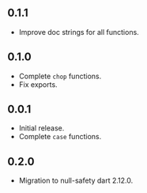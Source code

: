 ## 0.1.1

* Improve doc strings for all functions.

## 0.1.0

* Complete `chop` functions.
* Fix exports.

## 0.0.1

* Initial release.
* Complete `case` functions.

## 0.2.0

* Migration to null-safety dart 2.12.0.
